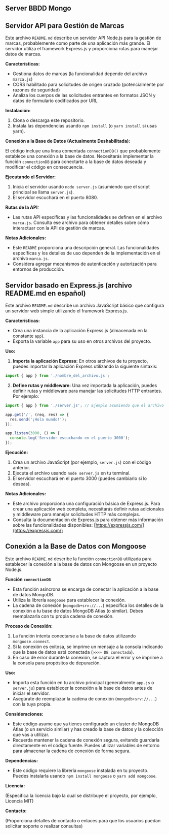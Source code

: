 ## Server BBDD Mongo
## Servidor API para Gestión de Marcas

Este archivo `README.md` describe un servidor API Node.js para la gestión de marcas, probablemente como parte de una aplicación más grande. El servidor utiliza el framework Express.js y proporciona rutas para manejar datos de marcas.

**Características:**

- Gestiona datos de marcas (la funcionalidad depende del archivo `marca.js`)
- CORS habilitado para solicitudes de origen cruzado (potencialmente por razones de seguridad)
- Analiza los cuerpos de las solicitudes entrantes en formatos JSON y datos de formulario codificados por URL

**Instalación:**

1. Clona o descarga este repositorio.
2. Instala las dependencias usando `npm install` (o `yarn install` si usas yarn).

**Conexión a la Base de Datos (Actualmente Deshabilitada):**

El código incluye una línea comentada `connectionDB()` que probablemente establece una conexión a la base de datos. Necesitarás implementar la función `connectionDB` para conectarte a la base de datos deseada y modificar el código en consecuencia.

**Ejecutando el Servidor:**

1. Inicia el servidor usando `node server.js` (asumiendo que el script principal se llama `server.js`).
2. El servidor escuchará en el puerto 8080.

**Rutas de la API:**

- Las rutas API específicas y las funcionalidades se definen en el archivo `marca.js`. Consulta ese archivo para obtener detalles sobre cómo interactuar con la API de gestión de marcas.

**Notas Adicionales:**

- Este `README` proporciona una descripción general. Las funcionalidades específicas y los detalles de uso dependen de la implementación en el archivo `marca.js`.
- Considera agregar mecanismos de autenticación y autorización para entornos de producción.

## Servidor basado en Express.js (archivo README.md en español)

Este archivo `README.md` describe un archivo JavaScript básico que configura un servidor web simple utilizando el framework Express.js.

**Características:**

- Crea una instancia de la aplicación Express.js (almacenada en la constante `app`).
- Exporta la variable `app` para su uso en otros archivos del proyecto.

**Uso:**

1. **Importa la aplicación Express:** En otros archivos de tu proyecto, puedes importar la aplicación Express utilizando la siguiente sintaxis:

```javascript
import { app } from './nombre_del_archivo.js';
```

2. **Define rutas y middleware:** Una vez importada la aplicación, puedes definir rutas y middleware para manejar las solicitudes HTTP entrantes. Por ejemplo:

```javascript
import { app } from './server.js'; // Ejemplo asumiendo que el archivo se llama server.js

app.get('/', (req, res) => {
  res.send('¡Hola mundo!');
});

app.listen(3000, () => {
  console.log('Servidor escuchando en el puerto 3000');
});
```

**Ejecución:**

1. Crea un archivo JavaScript (por ejemplo, `server.js`) con el código anterior.
2. Ejecuta el archivo usando `node server.js` en tu terminal.
3. El servidor escuchará en el puerto 3000 (puedes cambiarlo si lo deseas).

**Notas Adicionales:**

- Este archivo proporciona una configuración básica de Express.js. Para crear una aplicación web completa, necesitarás definir rutas adicionales y middleware para manejar solicitudes HTTP más complejas.
- Consulta la documentación de Express.js para obtener más información sobre las funcionalidades disponibles: [https://expressjs.com/](https://expressjs.com/)

## Conexión a la Base de Datos con Mongoose 

Este archivo `README.md` describe la función `connectionDB` utilizada para establecer la conexión a la base de datos con Mongoose en un proyecto Node.js.

**Función `connectionDB`**

- Esta función asíncrona se encarga de conectar la aplicación a la base de datos MongoDB.
- Utiliza la librería `mongoose` para establecer la conexión.
- La cadena de conexión (`mongodb+srv://...`) específica los detalles de la conexión a tu base de datos MongoDB Atlas (o similar). Debes reemplazarla con tu propia cadena de conexión.

**Proceso de Conexión:**

1. La función intenta conectarse a la base de datos utilizando `mongoose.connect`.
2. Si la conexión es exitosa, se imprime un mensaje a la consola indicando que la base de datos está conectada (`>>>> DB conectada`).
3. En caso de error durante la conexión, se captura el error y se imprime a la consola para propósitos de depuración.

**Uso:**

- Importa esta función en tu archivo principal (generalmente `app.js` o `server.js`) para establecer la conexión a la base de datos antes de iniciar el servidor.
- Asegúrate de reemplazar la cadena de conexión (`mongodb+srv://...`) con la tuya propia.

**Consideraciones:**

- Este código asume que ya tienes configurado un cluster de MongoDB Atlas (o un servicio similar) y has creado la base de datos y la colección que vas a utilizar.
- Recuerda mantener la cadena de conexión segura, evitando guardarla directamente en el código fuente. Puedes utilizar variables de entorno para almacenar la cadena de conexión de forma segura.

**Dependencias:**

- Este código requiere la librería `mongoose` instalada en tu proyecto. Puedes instalarla usando `npm install mongoose` o `yarn add mongoose`.

**Licencia:**

(Especifica la licencia bajo la cual se distribuye el proyecto, por ejemplo, Licencia MIT)

**Contacto:**

(Proporciona detalles de contacto o enlaces para que los usuarios puedan solicitar soporte o realizar consultas)


